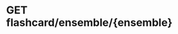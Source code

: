#  GET flashcard/ensemble/{ensemble}

<api-endpoint openapi-path="../../api/backend_flashpomo-openapi.yaml" method="GET" endpoint="/flashcard/ensemble/{ensemble}"/>